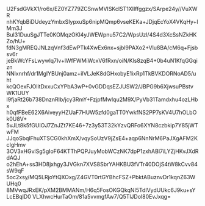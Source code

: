 U2FsdGVkX1/ro6x/EZ0YZ779ZCSnwMVISKclST1XlIffggzx/SArpe24y//VuXWR
nhKYqbBiDUdeyzYmbxSIypxuSp6nipMQmp6vseKEKa+JDjqEcYoX4VKqHy+lMm3J
BuI31DuuSgJTTe0KOMqzOKl4yJWEWpnu57C2/WpsUzl/4S4d3XcSsNZkHKZo/hU+
fdN3gMREQJNLzqVnf3dEwPTk4XwEx6nx+sjbl9PAXo2+Vlu8BA/cM6q+Fjsbsv6r
jeBkWcYFsLwywlq7Iv+lWfFWMiWcxV6fRxn/oiN/Kls8zqB4+0b4uN1KfqGGqizn
NNlxnrhf/dr1MglYBUnj0amz+ilVLJeK8dGHxobyE1ixRp1TkBVKDORNoAD5/uht
kcQOexFJOlitDxxuCxYPbA3wP+0vGDDqsEZJUSW2/JBPG9b6XjwsuPBstvWK1UUY
l9fjaRt26b738DnznRIb/jcy3RmY+FzjpfMwlqu2M9X/PyVb31Tamdxhu4ozLHbx
h0qfFBeE62X6AiveyyHZUaF7HUW5zfd0gaTT0YwkfNS2PP7sKV4U7hOLbOk0U8V+
5vJLt8k5fGUIOJ7ZnJZt7KE46+7z3y53T32kYzvQRFo6XYN8czbkip7Y85jWTwFM
JJqoSbqlFhuXTSCG0khXmX/vqySoUzV9jZsE4+aqp6NnNrM6PaJXgAFM2KcIgHmv
3OV3xHGvlSg5gIoF64KTThPQPJuyMobWCzNK7dpP1zxhABl7iLYZjHKvJXdRdAQJ
o2hEhA+ss3HD8jxhgy3JVGkn7XVS8SbrYAHKBU3fVTr40DOjS4tW8kCvv84sW9qF
5oc2xsy/MQ5LRjoYtQXOxg/Z4GVT0rtGYBhcFSZ+PbktABuznvDr1kqnZ63WUHq0
8MVwqJRxEK/pXM2BMMANm/H6q5FosOKGQkqNI5TdIVydUUkc6J9ku+sYLcEBqlD0
VLXhwcHurTaOm/81a5vvmgfAw7/Q5TlJDol80EvJxqg=
